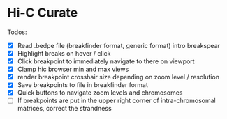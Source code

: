 # Hi-C Curate

Todos:
- [X] Read .bedpe file (breakfinder format, generic format) intro breakspear
- [X] Highlight breaks on hover / click
- [X] Click breakpoint to immediately navigate to there on viewport
- [X] Clamp hic browser min and max views
- [X] render breakpoint crosshair size depending on zoom level / resolution
- [X] Save breakpoints to file in breakfinder format
- [X] Quick buttons to navigate zoom levels and chromosomes
- [ ] If breakpoints are put in the upper right corner of intra-chromosomal matrices, correct the strandness